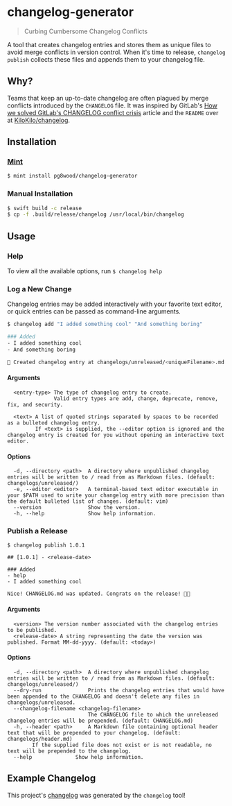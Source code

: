 # changelog-generator
> Curbing Cumbersome Changelog Conflicts

A tool that creates changelog entries and stores them as unique files to avoid merge conflicts in version control. When it's time to release, `changelog publish` collects these files and appends them to your changelog file.

## Why?
Teams that keep an up-to-date changelog are often plagued by merge conflicts introduced by the `CHANGELOG` file. It was inspired by GitLab's [How we solved GitLab's CHANGELOG conflict crisis](https://about.gitlab.com/blog/2018/07/03/solving-gitlabs-changelog-conflict-crisis/) article and the `README` over at [KiloKilo/changelog](https://github.com/KiloKilo/changelog).

## Installation

### [Mint](https://github.com/yonaskolb/Mint)


```sh
$ mint install pg8wood/changelog-generator
```

### Manual Installation
```sh
$ swift build -c release
$ cp -f .build/release/changelog /usr/local/bin/changelog
```

## Usage
### Help
To view all the available options, run `$ changelog help`

### Log a New Change
Changelog entries may be added interactively with your favorite text editor, or quick entries can be passed as command-line arguments.

```sh
$ changelog add "I added something cool" "And something boring"

### Added
- I added something cool
- And something boring

🙌 Created changelog entry at changelogs/unreleased/<uniqueFilename>.md
```

#### Arguments
```
  <entry-type> The type of changelog entry to create.  
               Valid entry types are add, change, deprecate, remove, fix, and security.

  <text> A list of quoted strings separated by spaces to be recorded as a bulleted changelog entry. 
         If <text> is supplied, the --editor option is ignored and the changelog entry is created for you without opening an interactive text editor.
```

#### Options
```
  -d, --directory <path>  A directory where unpublished changelog entries will be written to / read from as Markdown files. (default: changelogs/unreleased/)
  -e, --editor <editor>   A terminal-based text editor executable in your $PATH used to write your changelog entry with more precision than the default bulleted list of changes. (default: vim)
  --version               Show the version.
  -h, --help              Show help information.
```

### Publish a Release
```
$ changelog publish 1.0.1 

## [1.0.1] - <release-date>

### Added
- help
- I added something cool

Nice! CHANGELOG.md was updated. Congrats on the release! 🥳🍻
```

#### Arguments
```
  <version> The version number associated with the changelog entries to be published. 
  <release-date> A string representing the date the version was published. Format MM-dd-yyyy. (default: <today>)
```

#### Options
```
  -d, --directory <path>  A directory where unpublished changelog entries will be written to / read from as Markdown files. (default: changelogs/unreleased/)
  --dry-run               Prints the changelog entries that would have been appended to the CHANGELOG and doesn't delete any files in changelogs/unreleased. 
  --changelog-filename <changelog-filename>
                          The CHANGELOG file to which the unreleased changelog entries will be prepended. (default: CHANGELOG.md)
  -h, --header <path>     A Markdown file containing optional header text that will be prepended to your changelog. (default: changelogs/header.md)
        If the supplied file does not exist or is not readable, no text will be prepended to the changelog.
  --help              Show help information.
```

## Example Changelog
This project's [changelog](CHANGELOG.md) was generated by the `changelog` tool!
